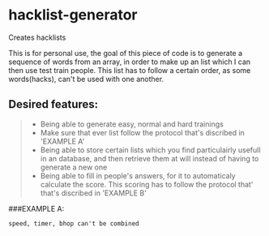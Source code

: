 # hacklist-generator
 Creates hacklists

This is for personal use, the goal of this piece of code is to generate a sequence of words from an array, in order to make up an list which I can then use test train people.
This list has to follow a certain order, as some words(hacks), can't be used with one another.

## Desired features:
> - Being able to generate easy, normal and hard trainings
> - Make sure that ever list follow the protocol that's discribed in 'EXAMPLE A'
> - Being able to store certain lists which you find particulairly usefull in an database, and then retrieve them at will instead of having to generate a new one
> - Being able to fill in people's answers, for it to automaticaly calculate the score. This scoring has to follow the protocol that' that's discribed in 'EXAMPLE B'

###EXAMPLE A:
```
speed, timer, bhop can't be combined
```

